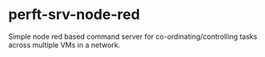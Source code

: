 # perft-srv-node-red
Simple node red based command server for co-ordinating/controlling tasks across multiple VMs in a network.
